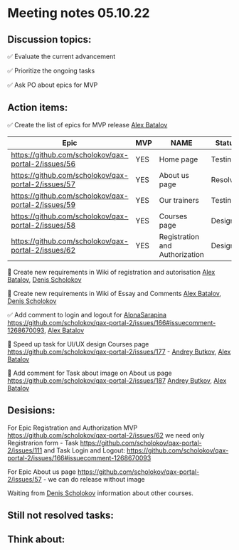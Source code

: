 # Meeting notes 05.10.22 

## Discussion topics:  

:white_check_mark: Evaluate the current advancement

:white_check_mark: Prioritize the ongoing tasks 

:white_check_mark: Ask PO about epics for MVP 


## Action items: 


:white_check_mark: Create the list of epics for MVP release [Alex Batalov](https://github.com/ABatalov)

| Epic                |    MVP  | NAME |Status |
|---------------------|---------|------|-------|   
|https://github.com/scholokov/qax-portal-2/issues/56 |YES| Home page| Testing|
|https://github.com/scholokov/qax-portal-2/issues/57|YES| About us page| Resolved|
|https://github.com/scholokov/qax-portal-2/issues/59|YES| Our trainers|Testing|
|https://github.com/scholokov/qax-portal-2/issues/58|YES|Courses page |Design|
|https://github.com/scholokov/qax-portal-2/issues/62|YES| Registration and Authorization|Design|  

:black_square_button: Create new requirements in Wiki of registration and autorisation [Alex Batalov](https://github.com/ABatalov), [Denis Scholokov](https://github.com/scholokov) 

:black_square_button: Create new requirements in Wiki of Essay and Comments [Alex Batalov](https://github.com/ABatalov), [Denis Scholokov](https://github.com/scholokov)  

:white_check_mark: Add comment to login and logout for [AlonaSarapina](github.com/AlonaSarapina) https://github.com/scholokov/qax-portal-2/issues/166#issuecomment-1268670093, [Alex Batalov](https://github.com/ABatalov) 

:black_square_button: Speed up task for UI/UX design Courses page  https://github.com/scholokov/qax-portal-2/issues/177 - [Andrey Butkov](https://github.com/ButKoff), [Alex Batalov](https://github.com/ABatalov) 

:black_square_button: Add comment for Task about image on About us page https://github.com/scholokov/qax-portal-2/issues/187 [Andrey Butkov](https://github.com/ButKoff), [Alex Batalov](https://github.com/ABatalov) 


## Desisions: 

For Epic Registration and Authorization MVP https://github.com/scholokov/qax-portal-2/issues/62 we need only Registrarion form - Task https://github.com/scholokov/qax-portal-2/issues/111 and Task Login and Logout: https://github.com/scholokov/qax-portal-2/issues/166#issuecomment-1268670093 

For Epic About us page https://github.com/scholokov/qax-portal-2/issues/57 - we can do release without image

Waiting from [Denis Scholokov](https://github.com/scholokov) information about other courses.  

## Still not resolved tasks:   

## Think about:   

